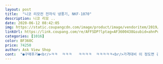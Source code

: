 ```yaml
---
layout: post 
title:  "니코 리모컨 전자식 냉풍기, NKF-1070" 
description: 니코 리모 ..
date: 2020-06-12 08:42:05 
img: https://static.coupangcdn.com/image/product/image/vendoritem/2019/02/27/3148551683/0ba1c375-ab93-4f3f-8e05-be97a576b595.jpg 
linkUrl: https://link.coupang.com/re/AFFSDP?lptag=AF3600438&subid=ahnPublicAsk&pageKey=22447519&itemId=87146637&vendorItemId=3148551683&traceid=V0-113-b048ecca442258ef 
categories: [1016] 
color: BF360C 
price: 74250 
author: Ask View Shop 
cont:  "●구매후기●<br/>ㅋㅋ  ㅋㅋㅋ   ㅋㅋㅋㅋ  ㅋㅋㅋㅋㅋ<br/>가격대비 이 정도면 괜찮은 거 같아요.<br/><br/>구입후 20일이 지난오늘 덥긴무지덥다<br/>그래도 냉풍기 있으니 한결좋다<br/>그리고 수조가 잘 들어가다 마지막에 힘껏 밀어 넣어야 꽉 들어가요.<br/> 부드럽게 넣으면 수조 위에 있는 흰색 잠금 부분이 안내려오고 그 부분에서 확 밀어 넣어야 해요.<br/> 얇은 플라스틱이라 힘으로 넣다가 깨지는 거 아닌가 걱정이 좀 되네요.<br/><br/>근무 끝나도 샤워후 1070 틀어놓고 시야시 이빠이로된<br/>금욜은 야근해서 토욜 이른아침에 개봉  음하하하  기대만발<br/>냉풍기는 싼 거나 비싼 거나 비슷하다고 해서 평이 좋은 편인 니코로 주문했어요.<br/><br/>냉풍기에 에어컨 성능 바라면 안되는 건 당연한 거구요.<br/><br/>단지 아쉬운 건 바람 나오는 송풍구가 한쪽만 길게 있어서 바람 쐴 수 있는 반경이 되게 좁아요.<br/><br/>더운 날 선풍기 막 틀었을 때의 느낌?<br/>더운 여름 아이들 잠자는 방에 온도를 낮춰줄 니코 냉풍기 가격 대비 정말 만족합니다.<br/><br/>더이상 말이필요없음<br/>로켓배송이라 어제 주문 오늘 도착했고 포장은 따로 되어 있지 않고 제품 박스 그대로 왔지만 흠 없이 잘 왔어요.<br/><br/>맥주한잔에 ㅋ<br/>목요일 주문하자마자 금요일 도착 택배아씨들 힘들까봐 경비실에 부탁 ㅋㅋ<br/>물만으로도 선풍기보단 훨 시훤해요.<br/> 선풍기는 더운 바람이지만 이건 적어도 더운 바람은 아니예요.<br/><br/>물에다 아이스팩 넣으니 금방 녹아요.<br/> 얼리는 데는 시간 오래 걸리는데... <br/>ㅎ<br/>사용하던 신일 제품을 구매하려고 했는데 이것저것 검색을 하다 보니까 니코 냉풍기가 리모컨도 있고 나름 디지털 방식이라 기능도 조금 더 있는 것 같아 구매를 결정하였습니다.<br/><br/>상품평도 보니까 너무 극과 극이었는데 올해 작성된 상품평들은 그냥 그냥 다들 괜찮다는 것 같아 상품평을 믿고 구매를 했습니다.<br/><br/>생각보다 물도 자주 안넣는다<br/>설마 하는 마음으로 어젯밤 늦게 냉풍기를 주문해 보았는데 역시 쿠팡입니다.<br/><br/>소음은 저속일 땐 괜찮은데 단계 올라갈수록 엄청 세지네요.<br/><br/>써보지 않은 사람들은 이기분 모를걸<br/>아흐 시원한거<br/>어디 작동해볼까나<br/>어허라 타임기능에 회전에 리모콘<br/>얼마 전에 신일 냉풍기를 구매해서 사용해 본 결과 에어컨 보단 못하지만 그래도 선풍기 보단 나은 듯 하고 사용하는데 불편함이 없어 애들 방에 두려고 추가구매를 하게 되었습니다.<br/><br/>여기까진 베스튼데<br/>열대야인데 작년보다 훨씬 낳다 ㅋㅋㅋ<br/>오자마자 아이스팩 2개 넣어 냉풍 저속으로 돌려 보니 확실히 선풍기보다 시원해요.<br/> 근데 저속은 너무 약한 감이 있어 중간으로 틀고 있네요.<br/><br/>오호 심플한 디자인에 작동이 간편한 편리함 거기다 이동까지 용이<br/>올 열대야는 쌈박하게 해결한듯<br/>요 며칠은 낮에는 덥지만 퇴근해서 집에 오면 시원한 바람이 불어 아직은 더위를 견딜 만 했는데 어젯밤부터는 조금씩 밤에도 더위가 느껴지는 듯 했어요.<br/><br/>으흠 물만넣을게 아니라 냉매까지 사용하면<br/>이거봐라 가성비대비 개만족인디<br/>이더위 열대야때 잠을푹자게 해줄수있는 니코 1070 냉풍기를 드디어 구매했다<br/>이동 바퀴가 있어 어디든 옮겨 놓기가 간편하고 디자인도 나름 깔끔해서 집안 어디에 두어도 잘 어울리는 것 같아요.<br/><br/>이번에 큰맘먹고 구입 비싼건 아니지만 생활에 여유가 없으니  에휴<br/>작년 상품평의 대부분은  물이 샌다는 것이 많았는데 올해 상품평들을 보면  물이 샌다는 내용이 없는 것을 보면 그 부분은 개선이 된 것 같네요  제가 받은 제품도 누수현상은 전혀 없네요 소음도 신일 제품이랑  별반 차이가 없구요.<br/><br/>전기세도 별로 안나오고 이가격에 이정도면<br/>제일 시원한 건 얼음을 넣았을 때고 그 다음 아이스팩 넣었을 때 그 다음 물만 넣었을 때네요.<br/><br/>좋다좋다 좋다 참  좋 다<br/>지금까지 함께 자던 꼬맹이들이 독립 해서 자기 방에서 잔다고 해서 급하게 냉풍기를 하나더 구매 하게 되었습니다.<br/><br/>짧은 장마가 끝나고 열대야<br/>혼자사니 에어콘하기는 그렇고 그럭저럭 작년에는 쿨매트와 선풍기로 때웠는데<br/>" 
---
```

